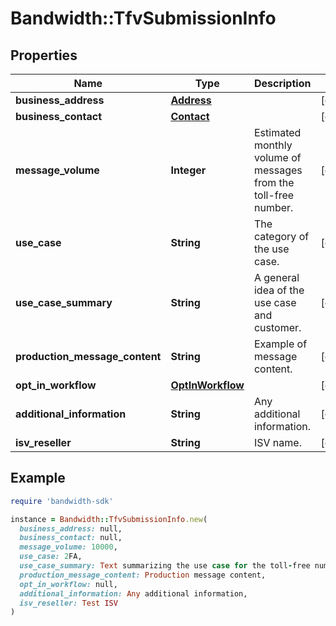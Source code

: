 # Bandwidth::TfvSubmissionInfo

## Properties

| Name | Type | Description | Notes |
| ---- | ---- | ----------- | ----- |
| **business_address** | [**Address**](Address.md) |  | [optional] |
| **business_contact** | [**Contact**](Contact.md) |  | [optional] |
| **message_volume** | **Integer** | Estimated monthly volume of messages from the toll-free number. | [optional] |
| **use_case** | **String** | The category of the use case. | [optional] |
| **use_case_summary** | **String** | A general idea of the use case and customer. | [optional] |
| **production_message_content** | **String** | Example of message content. | [optional] |
| **opt_in_workflow** | [**OptInWorkflow**](OptInWorkflow.md) |  | [optional] |
| **additional_information** | **String** | Any additional information. | [optional] |
| **isv_reseller** | **String** | ISV name. | [optional] |

## Example

```ruby
require 'bandwidth-sdk'

instance = Bandwidth::TfvSubmissionInfo.new(
  business_address: null,
  business_contact: null,
  message_volume: 10000,
  use_case: 2FA,
  use_case_summary: Text summarizing the use case for the toll-free number,
  production_message_content: Production message content,
  opt_in_workflow: null,
  additional_information: Any additional information,
  isv_reseller: Test ISV
)
```

